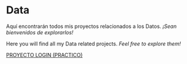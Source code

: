 # Data

Aquí encontrarán todos mis proyectos relacionados a los Datos. *¡Sean bienvenidos de explorarlos!*

Here you will find all my Data related projects. *Feel free to explore them!*

<a href= PRACTICO/Resumen.md> PROYECTO LOGIN (PRACTICO)</a>
